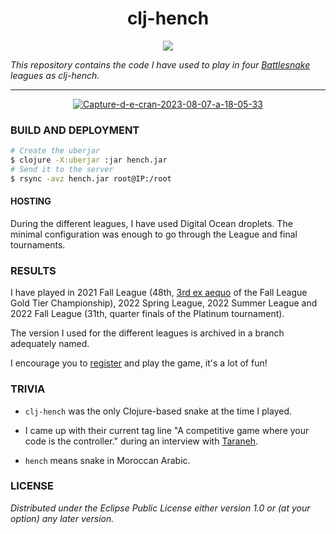 <h1 align="center">clj-hench</h1>
<p align="center">
<img src="https://img.shields.io/badge/License-EPL_1.0-red.svg">
</p>

_This repository contains the code I have used to play in four [Battlesnake](https://play.battlesnake.com/) leagues as clj-hench._

---

<p align="center">
<a href="https://ibb.co/q70XYsK"><img src="https://static.battlesnake.com/play/releases/2.1.1/ui/img/404.png" alt="Capture-d-e-cran-2023-08-07-a-18-05-33" border="0"></a>

### BUILD AND DEPLOYMENT

```bash
# Create the uberjar
$ clojure -X:uberjar :jar hench.jar
# Send it to the server      
$ rsync -avz hench.jar root@IP:/root 
```

#### HOSTING

During the different leagues, I have used Digital Ocean droplets. 
The minimal configuration was enough to go through the League and final tournaments.

### RESULTS

I have played in 2021 Fall League (48th, [3rd ex aequo](https://x.com/i/status/1462131662603489288) of the Fall League Gold Tier Championship), 2022 Spring League, 2022 Summer League and 2022 Fall League (31th, quarter finals of the Platinum tournament).

The version I used for the different leagues is archived in a branch adequately named.

I encourage you to [register](https://play.battlesnake.com/) and play the game, it's a lot of fun! 

### TRIVIA

- `clj-hench` was the only Clojure-based snake at the time I played.

- I came up with their current tag line "A competitive game where your code is the controller." during an interview with [Taraneh](https://play.battlesnake.com/profile/taraneh).

- `hench` means snake in Moroccan Arabic.

### LICENSE

_Distributed under the Eclipse Public License either version 1.0 or (at your option) any later version._
